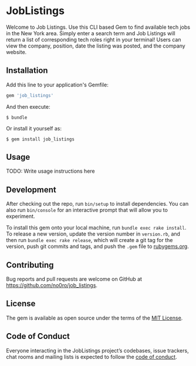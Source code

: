 # JobListings

Welcome to Job Listings. Use this CLI based Gem to find available tech jobs in the New York area. Simply enter a search term and Job Listings will return a list of corresponding tech roles right in your terminal! Users can view the company, position, date the listing was posted, and the company website.

## Installation

Add this line to your application's Gemfile:

```ruby
gem 'job_listings'
```

And then execute:

    $ bundle

Or install it yourself as:

    $ gem install job_listings

## Usage

TODO: Write usage instructions here

## Development

After checking out the repo, run `bin/setup` to install dependencies. You can also run `bin/console` for an interactive prompt that will allow you to experiment.

To install this gem onto your local machine, run `bundle exec rake install`. To release a new version, update the version number in `version.rb`, and then run `bundle exec rake release`, which will create a git tag for the version, push git commits and tags, and push the `.gem` file to [rubygems.org](https://rubygems.org).

## Contributing

Bug reports and pull requests are welcome on GitHub at https://github.com/no0ro/job_listings.

## License

The gem is available as open source under the terms of the [MIT License](https://opensource.org/licenses/MIT).

## Code of Conduct

Everyone interacting in the JobListings project’s codebases, issue trackers, chat rooms and mailing lists is expected to follow the [code of conduct](https://github.com/no0ro/job_listings/blob/master/CODE_OF_CONDUCT.md).
